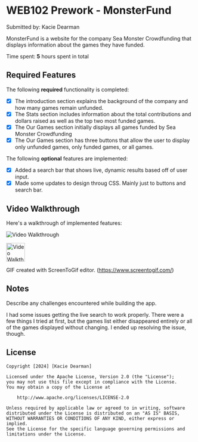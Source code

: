 # WEB102 Prework - MonsterFund

Submitted by: Kacie Dearman

MonsterFund is a website for the company Sea Monster Crowdfunding that displays information about the games they have funded.

Time spent: **5** hours spent in total

## Required Features

The following **required** functionality is completed:

* [x] The introduction section explains the background of the company and how many games remain unfunded.
* [x] The Stats section includes information about the total contributions and dollars raised as well as the top two most funded games.
* [x] The Our Games section initially displays all games funded by Sea Monster Crowdfunding
* [x] The Our Games section has three buttons that allow the user to display only unfunded games, only funded games, or all games.

The following **optional** features are implemented:

* [x] Added a search bar that shows live, dynamic results based off of user input. 
* [x] Made some updates to design throug CSS. Mainly just to buttons and search bar.

## Video Walkthrough

Here's a walkthrough of implemented features:

![Video Walkthrough](https://github.com/LilRed92/web102_prework/blob/518589d55ff5fa9cd837700c249dd0a652935374/WalkthroughFinal.gif)

<img src='![https://i.imgur.com/3zkKImm.gif](https://i.imgur.com/KioUjR3.gif)' title='Video Walkthrough' width='50px' alt='Video Walkthrough' />

<!-- Replace this with whatever GIF tool you used! -->
GIF created with ScreenToGif editor. (https://www.screentogif.com/)
<!-- Recommended tools:
[Kap](https://getkap.co/) for macOS
[ScreenToGif](https://www.screentogif.com/) for Windows
[peek](https://github.com/phw/peek) for Linux. -->

## Notes

Describe any challenges encountered while building the app.

I had some issues getting the live search to work properly. There were a few things I tried at first, but the games list either disappeared entirely or all of the games displayed without changing. I ended up resolving the issue, though. 

## License

    Copyright [2024] [Kacie Dearman]

    Licensed under the Apache License, Version 2.0 (the "License");
    you may not use this file except in compliance with the License.
    You may obtain a copy of the License at

        http://www.apache.org/licenses/LICENSE-2.0

    Unless required by applicable law or agreed to in writing, software
    distributed under the License is distributed on an "AS IS" BASIS,
    WITHOUT WARRANTIES OR CONDITIONS OF ANY KIND, either express or implied.
    See the License for the specific language governing permissions and
    limitations under the License.
